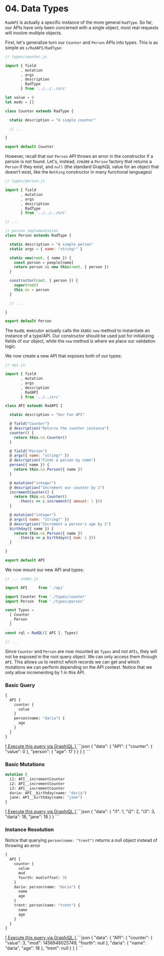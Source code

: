 # 04. Data Types

`RadAPI` is actually a specific instance of the more general `RadType`.
So far, our APIs have only been concerned with a single object, most real requests will involve multiple objects.

First, let's generalize turn our `Counter` and `Person` APIs into types.
This is as simple as `s/RadAPI/RadType`:

```js
// types/counter.js

import { field
       , mutation
       , args
       , description
       , RadType
       } from '../../../src'

let value = 0
let mods = []

class Counter extends RadType {

  static description = "A simple counter"

  // ...

}

export default Counter
```

However, recall that our `Person` API throws an error in the constructor if a person is not found.
Let's, instead, create a `Person` factory that returns a `Person` if they exist, and `null`
(the standard GraphQL value for an object that doesn't exist, like the `Nothing` constructor in many functional languages)

```js
// types/person.js

import { field
       , mutation
       , args
       , description
       , RadType
       } from '../../../src'

// ...

// person implementation
class Person extends RadType {

  static description = "A simple person"
  static args = { name: "string!" }

  static new(root, { name }) {
    const person = people[name]
    return person && new this(root, { person })
  }

  constructor(root, { person }) {
    super(root)
    this.me = person
  }

  // ...

}

export default Person
```

The `RadQL` executor actually calls the static `new` method to instantiate an instance of a type/API.
Our constructor should be used just for initializing fields of our object, while the `new` method is where we place our validation logic.

We now create a new API that exposes both of our types:

```js
// api.js

import { field
       , mutation
       , args
       , description
       , RadAPI
       } from '../../src'

class API extends RadAPI {

  static description = "Our Fun API"

  @ field("Counter")
  @ description("Returns the counter instance")
  counter() {
    return this.e$.Counter()
  }

  @ field("Person")
  @ args({ name: "string!" })
  @ description("Finds a person by name")
  person({ name }) {
    return this.e$.Person({ name })
  }

  @ mutation("integer")
  @ description("Increment our counter by 1")
  incrementCounter() {
    return this.e$.Counter()
      .then(c => c.increment({ amount: 1 }))
  }

  @ mutation("integer")
  @ args({ name: "string!" })
  @ description("Increment a person's age by 1")
  birthday({ name }) {
    return this.e$.Person({ name })
      .then(p => p.birthdays({ num: 1 }))
  }

}

export default API
```

We now mount our new API and types:

```js
// ... index.js

import API     from './api'

import Counter from './types/counter'
import Person  from './types/person'

const Types =
  [ Counter
  , Person
  ]

const rql = RadQL([ API ], Types)

// ...
```

Since `Counter` and `Person` are now mounted as `Types` and not `APIs`, they will not be exposed in the root query object. We can only access them through `API`.
This allows us to restrict which records we can get and which mutations we can perform depending on the API context.
Notice that we only allow incrementing by 1 in this API.

### Basic Query

```graphql
{
  API {
    counter {
      value
    }
    person(name: "daria") {
      age
    }
  }
}
```
<a href="http://localhost:3000/graphql?query={%0A%20%20API%20{%0A%20%20%20%20counter%20{%0A%20%20%20%20%20%20value%0A%20%20%20%20}%0A%20%20%20%20person%28name%3A%20%22daria%22%29%20{%0A%20%20%20%20%20%20age%0A%20%20%20%20}%0A%20%20}%0A}" target="_blank">
  [ Execute this query via GraphiQL ]
</a>
```json
{
  "data": {
    "API": {
      "counter": {
        "value": 0
      },
      "person": {
        "age": 17
      }
    }
  }
}
```

### Basic Mutations

```graphql
mutation {
  i1: API__incrementCounter
  i2: API__incrementCounter
  i3: API__incrementCounter
  daria: API__birthday(name: "daria")
  jane: API__birthday(name: "jane")
}
```
<a href="http://localhost:3000/graphql?query=mutation%20{%0A%20%20i1%3A%20API__incrementCounter%0A%20%20i2%3A%20API__incrementCounter%0A%20%20i3%3A%20API__incrementCounter%0A%20%20daria%3A%20API__birthday%28name%3A%20%22daria%22%29%0A%20%20jane%3A%20API__birthday%28name%3A%20%22jane%22%29%0A}" target="_blank">
  [ Execute this query via GraphiQL ]
</a>
```json
{
  "data": {
    "i1": 1,
    "i2": 2,
    "i3": 3,
    "daria": 18,
    "jane": 18
  }
}
```

### Instance Resolution

Notice that querying `person(name: "trent")` returns a null object instead of throwing an error

```graphql
{
  API {
    counter {
      value
      mod
      fourth: mod(offset: 3)
    }
    daria: person(name: "daria") {
      name
      age
    }
    trent: person(name: "trent") {
      name
      age
    }
  }
}
```
<a href="http://localhost:3000/graphql?query={%0A%20%20API%20{%0A%20%20%20%20counter%20{%0A%20%20%20%20%20%20value%0A%20%20%20%20%20%20mod%0A%20%20%20%20%20%20fourth%3A%20mod%28offset%3A%203%29%0A%20%20%20%20}%0A%20%20%20%20daria%3A%20person%28name%3A%20%22daria%22%29%20{%0A%20%20%20%20%20%20name%0A%20%20%20%20%20%20age%0A%20%20%20%20}%0A%20%20%20%20trent%3A%20person%28name%3A%20%22trent%22%29%20{%0A%20%20%20%20%20%20name%0A%20%20%20%20%20%20age%0A%20%20%20%20}%0A%20%20}%0A}" target="_blank">
  [ Execute this query via GraphiQL ]
</a>
```json
{
  "data": {
    "API": {
      "counter": {
        "value": 3,
        "mod": 1456948025749,
        "fourth": null
      },
      "daria": {
        "name": "daria",
        "age": 18
      },
      "trent": null
    }
  }
}
```
